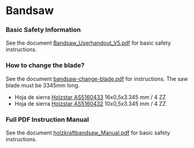 # Bandsaw

### Basic Safety Information
See the document [Bandsaw_Userhandout_V5.pdf](./manuals/Bandsaw_Userhandout_V5.pdf) for basic safety instructions.

### How to change the blade?
See the document [bandsaw-change-blade.pdf](./manuals/bandsaw-change-blade.pdf) for instructions.
The saw blade must be 3345mm long.

- Hoja de sierra [Holzstar AS5160433](https://www.dismak.com/epages/62027821.sf/es_ES/?ObjectPath=/Shops/62027821/Products/AS5160433) 16x0,5x3.345 mm / 4 ZZ
- Hoja de sierra [Holzstar AS5160432](https://www.dismak.com/epages/62027821.sf/es_ES/?ObjectPath=/Shops/62027821/Products/AS5160432) 10x0,5x3.345 mm / 4 ZZ
 
### Full PDF Instruction Manual
See the document [holzkraftbandsaw_Manual.pdf](./manuals/holzkraftbandsaw_Manual.pdf) for basic safety instructions.
